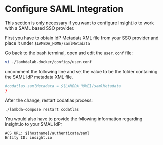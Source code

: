 # Configure SAML Integration

This section is only necessary if you want to configure Insight.io to work with a SAML based SSO provider.

First you have to obtain IdP Metadata XML file from your SSO provider and place it under `$LAMBDA_HOME/samlMetadata`

Go back to the bash terminal, open and edit the `user.conf` file:

```bash
vi ./lambdalab-docker/configs/user.conf
```

uncomment the following line and set the value to be the folder containing the SAML IdP metadata XML file.

```bash
#codatlas.samlMetadata = ${LAMBDA_HOME}/samlMetadata
}
```

After the change, restart codatlas process:

```bash
./lambda-compose restart codatlas
```
You would also have to provide the following information regarding insight.io to your SMAL IdP:

```
ACS URL: ${hostname}/authenticate/saml
Entity ID: insight.io
```

